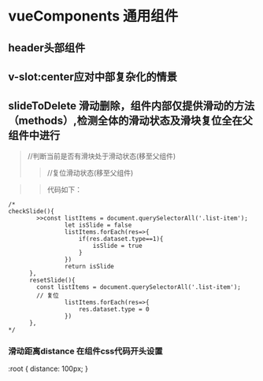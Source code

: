 # vueComponents 通用组件

## header头部组件
## v-slot:center应对中部复杂化的情景
## slideToDelete 滑动删除，组件内部仅提供滑动的方法（methods）,检测全体的滑动状态及滑块复位全在父组件中进行
>//判断当前是否有滑块处于滑动状态(移至父组件)
>>//复位滑动状态(移至父组件)

>>代码如下：
```
/*
checkSlide(){
        >>const listItems = document.querySelectorAll('.list-item');
				let isSlide = false
				listItems.forEach(res=>{
					if(res.dataset.type==1){
						isSlide = true
					}
				})
				return isSlide
      },
      resetSlide(){
        const listItems = document.querySelectorAll('.list-item');
        // 复位
				listItems.forEach(res=>{
					res.dataset.type = 0
				})
      },				
*/
```
### 滑动距离distance  在组件css代码开头设置	
  :root {
		distance: 100px;
	}    
